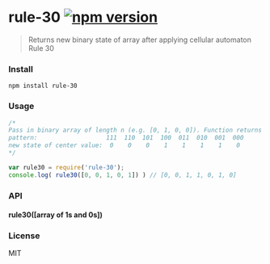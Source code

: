 # rule-30 [![npm version](https://img.shields.io/badge/npm-v1.0.0-blue.svg)](https://www.npmjs.com/package/rule-30)

> Returns new binary state of array after applying cellular automaton Rule 30

### Install
```
npm install rule-30
```

### Usage

``` js
/*
Pass in binary array of length n (e.g. [0, 1, 0, 0]). Function returns an array of length n+2 after applying Rule 30.
pattern:                   111  110  101  100  011  010  001  000
new state of center value:  0    0    0    1    1    1    1    0
*/

var rule30 = require('rule-30');
console.log( rule30([0, 0, 1, 0, 1]) ) // [0, 0, 1, 1, 0, 1, 0]
```

### API

#### rule30([array of 1s and 0s])

### License
MIT